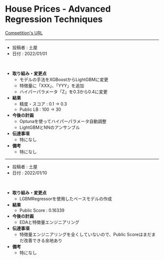 <!-- 以下のフォーマットに沿って取り組んだことと結果をまとめていこう -->

# House Prices - Advanced Regression Techniques
[Competition's URL](https://www.kaggle.com/c/house-prices-advanced-regression-techniques)

<!-- ここから -->
-------------------------------------------------------------------------------------------------
- 投稿者 : 土屋
- 日付 : 2022/01/01
<br>

- **取り組み・変更点**
    - モデルの手法をXGBoostからLightGBMに変更
    - 特徴量に「XXX」、「YYY」を追加
    - ハイパーパラメータ「Z」を0.3から0.4に変更
- **結果**
    - 精度・スコア : 0.1 -> 0.3
    - Public LB : 100 -> 30
- **今後の計画**
    - Optunaを使ってハイパーパラメータ自動調整
    - LightGBMとNNのアンサンブル
- **伝達事項**
    - 特になし
- **備考**
    - 特になし
<!-- ここまで -->

-------------------------------------------------------------------------------------------------
- 投稿者 : 土屋
- 日付 : 2022/01/10
<br>

- **取り組み・変更点**
    - LGBMRegressorを使用したベースモデルの作成
- **結果**
    - Public Score : 0.16339
- **今後の計画**
    - EDAと特徴量エンジニアリング
- **伝達事項**
    - 特徴量エンジニアリングを全くしていないので、Public Scoreはまだまだ改善できる余地あり
- **備考**
    - 特になし